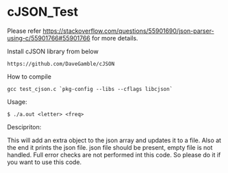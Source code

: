 # cJSON_Test

Please refer https://stackoverflow.com/questions/55901690/json-parser-using-c/55901766#55901766 for more details.

Install cJSON library from below
	
	https://github.com/DaveGamble/cJSON

How to compile

	gcc test_cjson.c `pkg-config --libs --cflags libcjson`

Usage:

	$ ./a.out <letter> <freq>

Descipriton:

This will add an extra object to the json array and updates it to a file. Also at the end it prints the json file. json file should be present, empty file is not handled. Full error checks are not performed int this code. So please do it if you want to use this code.

